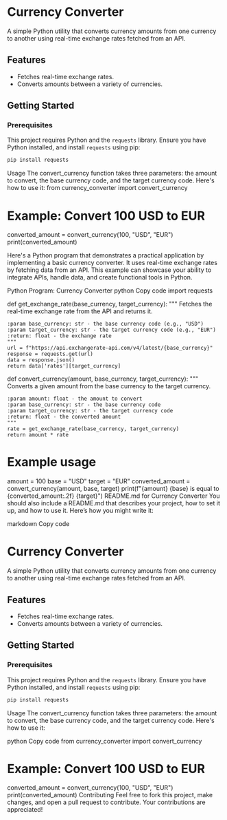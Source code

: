 # Currency Converter

A simple Python utility that converts currency amounts from one currency to another using real-time exchange rates fetched from an API.

## Features

- Fetches real-time exchange rates.
- Converts amounts between a variety of currencies.

## Getting Started

### Prerequisites

This project requires Python and the `requests` library. Ensure you have Python installed, and install `requests` using pip:

```bash
pip install requests
```
Usage
The convert_currency function takes three parameters: the amount to convert, the base currency code, and the target currency code. Here's how to use it:
from currency_converter import convert_currency

# Example: Convert 100 USD to EUR
converted_amount = convert_currency(100, "USD", "EUR")
print(converted_amount)


Here's a Python program that demonstrates a practical application by implementing a basic currency converter. It uses real-time exchange rates by fetching data from an API. This example can showcase your ability to integrate APIs, handle data, and create functional tools in Python.

Python Program: Currency Converter
python
Copy code
import requests

def get_exchange_rate(base_currency, target_currency):
    """
    Fetches the real-time exchange rate from the API and returns it.

    :param base_currency: str - the base currency code (e.g., "USD")
    :param target_currency: str - the target currency code (e.g., "EUR")
    :return: float - the exchange rate
    """
    url = f"https://api.exchangerate-api.com/v4/latest/{base_currency}"
    response = requests.get(url)
    data = response.json()
    return data['rates'][target_currency]

def convert_currency(amount, base_currency, target_currency):
    """
    Converts a given amount from the base currency to the target currency.

    :param amount: float - the amount to convert
    :param base_currency: str - the base currency code
    :param target_currency: str - the target currency code
    :return: float - the converted amount
    """
    rate = get_exchange_rate(base_currency, target_currency)
    return amount * rate

# Example usage
amount = 100
base = "USD"
target = "EUR"
converted_amount = convert_currency(amount, base, target)
print(f"{amount} {base} is equal to {converted_amount:.2f} {target}")
README.md for Currency Converter
You should also include a README.md that describes your project, how to set it up, and how to use it. Here’s how you might write it:

markdown
Copy code
# Currency Converter

A simple Python utility that converts currency amounts from one currency to another using real-time exchange rates fetched from an API.

## Features

- Fetches real-time exchange rates.
- Converts amounts between a variety of currencies.

## Getting Started

### Prerequisites

This project requires Python and the `requests` library. Ensure you have Python installed, and install `requests` using pip:

```bash
pip install requests
```
Usage
The convert_currency function takes three parameters: the amount to convert, the base currency code, and the target currency code. Here's how to use it:

python
Copy code
from currency_converter import convert_currency

# Example: Convert 100 USD to EUR
converted_amount = convert_currency(100, "USD", "EUR")
print(converted_amount)
Contributing
Feel free to fork this project, make changes, and open a pull request to contribute. Your contributions are appreciated!
